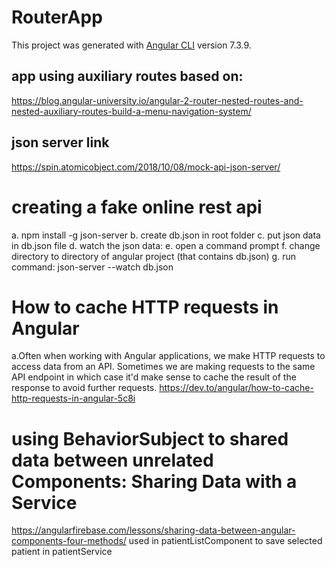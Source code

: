 # RouterApp

This project was generated with [Angular CLI](https://github.com/angular/angular-cli) version 7.3.9.

## app using auxiliary routes based on:
https://blog.angular-university.io/angular-2-router-nested-routes-and-nested-auxiliary-routes-build-a-menu-navigation-system/

## json server link
https://spin.atomicobject.com/2018/10/08/mock-api-json-server/

# creating a fake online rest api 
a.	npm install -g json-server
b.	create db.json in root folder
c.	put json data in db.json file
d.	watch the json data:
e.	open a command prompt
f.	change directory to directory of angular project (that contains db.json)
g.	run command: json-server --watch db.json 

# How to cache HTTP requests in Angular
a.Often when working with Angular applications, we make HTTP requests to access data from an API. Sometimes we are making requests to the same API endpoint in which case it'd make sense to cache the result of the response to avoid further requests.
https://dev.to/angular/how-to-cache-http-requests-in-angular-5c8i

# using BehaviorSubject to shared data between unrelated Components: Sharing Data with a Service
https://angularfirebase.com/lessons/sharing-data-between-angular-components-four-methods/
used in patientListComponent to save selected patient in patientService 